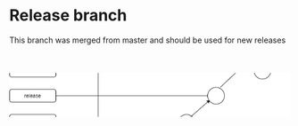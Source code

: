 # Release branch<br />
This branch was merged from master and should be used for new releases<br /><br /><br /><br />
![alt text](https://github.com/dev-felipe/gitflow-workflow/blob/release/imgs-flowcharts/releasebranch.png)

